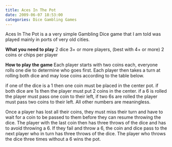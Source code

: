 ```yaml
---
title: Aces In The Pot
date: 2009-06-07 18:53:00
categories: Dice Gambling Games
---
```

Aces In The Pot is a a very simple Gambling Dice game that I am told was played mainly in ports of very old cities.

<strong>What you need to play</strong>
2 dice
3+ or more players, (best with 4+ or more)
2 coins or chips per player

<strong>How to play the game</strong>
Each player starts with two coins each, everyone rolls one die to determine who goes first. Each player then takes a turn at rolling both dice and may lose coins according to the table below.

if one of the dice is a 1 then one coin must be placed in the center pot.
if both dice are 1s then the player must put 2 coins in the center.
if a 6 is rolled the player must pass one coin to their left,
if two 6s are rolled the player must pass two coins to their left.
All other numbers are meaningless.

Once a player has lost all their coins, they must miss their turn and have to wait for a coin to be passed to them before they can resume throwing the dice. The player with the last coin then has three throws of the dice and has to avoid throwing a 6. If they fail and throw a 6, the coin and dice pass to the next player who in turn has three throws of the dice. The player who throws the dice three times without a 6 wins the pot.
